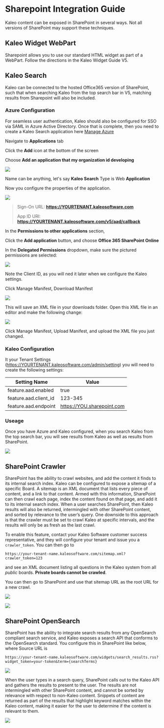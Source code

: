 # Sharepoint Integration Guide

Kaleo content can be exposed in SharePoint in several ways. Not all versions of SharePoint may support these techniques.

## Kaleo Widget WebPart

Sharepoint allows you to use our standard HTML widget as part of a WebPart. Follow the directions in the Kaleo Widget Guide V5.

## Kaleo Search

Kaleo can be connected to the hosted Office365 version of SharePoint, such that when searching Kaleo from the top search bar in V5, matching results from Sharepoint will also be included.



### Azure Configuration

For seamless user authentication, Kaleo should also be configured for SSO via SAML in Azure Active Directory. Once that is complete, then you need to create a Kaleo Search application here [Manage Azure](https://manage.windowsazure.com)

Navigate to **Applications** tab

Click the **Add** icon at the bottom of the screen

Choose **Add an application that my organization id developing**

![](/images/KaleoSharepointSearch-1.png)

Name can be anything, let's say **Kaleo Search**
Type is Web **Application**

Now you configure the properties of the application.

![](/images/KaleoSharepointSearch-2.png)

> Sign-On URL: **https://YOURTENANT.kaleosoftware.com**
>
> App ID URI: **https://YOURTENANT.kaleosoftware.com/v5/aad/callback**

In the **Permissions to other applications** section,

Click the **Add application** button, and choose **Office 365 SharePoint Online**

In the **Delegated Permissions** dropdown, make sure the pictured permissions are selected:

![](/images/KaleoSharepointSearch-5.png)

Note the Client ID, as you will ned it later when we configure the Kaleo settings.

Click Manage Manifest, Download Manifest

![](/images/KaleoSharepointSearch-4.png)

This will save an XML file in your downloads folder. Open this XML file in an editor and make the following change:

![](/images/KaleoSharepointSearch-6.png)

Click Manage Manifest, Upload Manifest, and upload the XML file you just changed.

### Kaleo Configuration

It your Tenant Settings (https://YOURTENANT.kaleosoftware.com/admin/setting) you will need to create the following settings:

| Setting Name          | Value   |
|-----------------------|---------|
| feature.aad.enabled   | true    |
| feature.aad.client_id | 123-345 |
| feature.aad.endpoint  | https://YOU.sharepoint.com |


### Useage

Once you have Azure and Kaleo configured, when you search Kaleo from the top search bar, you will see results from Kaleo as well as results from SharePoint.

![](/images/KaleoSharepointSearch-7.png)

## SharePoint Crawler

SharePoint has the ability to crawl websites, and add the content it finds to its internal search index.  Kaleo can be configured to expose a sitemap of a specific Board. A sitemap is an XML document that lists every piece of content, and a link to that content. Armed with this information, SharePoint can then crawl each page, index the content found on that page, and add it to its internal search index. When a user searches SharePoint, then Kaleo results will also be returned, intermingled with other SharePoint content, and sorted by relevance to the user’s query.
One downside to this approach is that the crawler must be set to crawl Kaleo at specific intervals, and the results will only be as fresh as the last crawl.

To enable this feature, contact your Kaleo Software customer success representative, and they will configure your tenant and issue you a `crawler_token`.  You can then go to

`https://your-tenant-name.kaleosoftware.com/sitemap.xml?crawler_token=123`

and see an XML document listing all questions in the Kaleo system from all *public* boards. **Private boards cannot be crawled**.

You can then go to SharePoint and use that sitemap URL as the root URL for a new crawl.

![](/images/sharepoint-central-admin.png)

![](/images/sharepoint-crawler-edit-content-source.jpg)

## SharePoint OpenSearch

SharePoint has the ability to integrate search results from any OpenSearch compliant search service, and Kaleo exposes a search API that conforms to the OpenSearch standard. You configure this in SharePoint like below, where Source URL is

`https://your-tenant-name.kaleosoftware.com/widgets/search_results.rss?widget_token=your-token&term={searchTerms}`

![](/images/sharepoint-opensearch-setup.png)

When the user types in a search query, SharePoint calls out to the Kaleo API and gathers the results to present to the user. The results are not intermingled with other SharePoint content, and cannot be sorted by relevance with respect to non-Kaleo content. Snippets of content are returned as part of the results that highlight keyword matches within the Kaleo content, making it easier for the user to determine if the content is relevant to them.

![](/images/sharepoint-opensearch-results.png)
